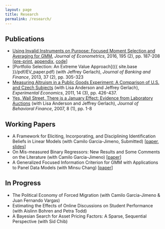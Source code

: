 ```yaml
---
layout: page
title: Research
permalink: /research/
---
```

## Publications

- [Using Invalid Instruments on Purpose: Focused Moment Selection and Averaging for GMM](http://authors.elsevier.com/a/1Tlbb15DjhrYdE), *Journal of Econometrics*, 2016, 195 (2), pp. 187-208 [[pre-print](http://ditraglia.com/pdf/FMSC.pdf), [appendix](http://ditraglia.com/pdf/FMSC_appendix.pdf), [code](https://github.com/fditraglia/fmsc)]
- [Portfolio Selection: An Extreme Value Approach]({{ site.base }}/pdf/EV_paper.pdf) (with Jeffrey Gerlach), *Journal of Banking and Finance*, 2013, 37 (2), pp. 305-323
- [Measuring Altruism in a Public Goods Experiment: A Comparison of U.S. and Czech Subjects](http://link.springer.com/article/10.1007%2Fs10683-011-9274-8) (with Lisa Anderson and Jeffrey Gerlach), *Experimental Economics*, 2011, 14 (3), pp. 426-437.
- [Yes, Wall Street, There is a January Effect: Evidence from Laboratory Auctions](http://www.tandfonline.com/doi/abs/10.1080/15427560709337012) (with Lisa Anderson and Jeffrey Gerlach), *Journal of Behavioral Finance*, 2007, 8 (1), pp. 1-8

## Working Papers

- A Framework for Eliciting, Incorporating, and Disciplining Identification Beliefs in Linear Models (with Camilo Garcia-Jimeno, Submitted) [[paper](http://ditraglia.com/pdf/DiTraglia_Garcia-Jimeno_2016.pdf), [slides](http://ditraglia.com/pdf/sick_instruments_slides.pdf)]
- On Mis-measured Binary Regressors: New Results and Some Comments on the Literature (with Camilo Garcia-Jimeno) [[paper](http://ditraglia.com//pdf/DiTraglia_Garcia-Jimeno_2015b.pdf)] 
- A Generalized Focused Information Criterion for GMM with Applications to Panel Data Models (with Minsu Chang) [[paper](http://ditraglia.com/pdf/GFIC_paper.pdf)]

## In Progress
- The Political Economy of Forced Migration (with Camilo Garcia-Jimeno & Juan Fernando Vargas)
- Estimating the Effects of Online Discussions on Student Performance (with Aislinn Bohren and Petra Todd)
- A Bayesian Search for Asset Pricing Factors: A Sparse, Sequential Perspective (with Sid Chib)

